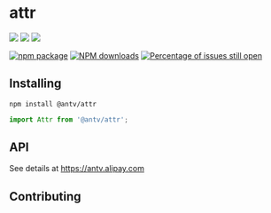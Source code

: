 # attr

[![](https://img.shields.io/travis/antvis/attr.svg)](https://travis-ci.org/antvis/attr)
![](https://img.shields.io/badge/language-javascript-red.svg)
![](https://img.shields.io/badge/license-MIT-000000.svg)

[![npm package](https://img.shields.io/npm/v/@antv/attr.svg)](https://www.npmjs.com/package/@antv/attr)
[![NPM downloads](http://img.shields.io/npm/dm/@antv/attr.svg)](https://npmjs.org/package/@antv/attr)
[![Percentage of issues still open](http://isitmaintained.com/badge/open/antvis/attr.svg)](http://isitmaintained.com/project/antvis/attr "Percentage of issues still open")



## Installing

`npm install @antv/attr`

```js
import Attr from '@antv/attr';

```

## API

See details at https://antv.alipay.com

## Contributing
